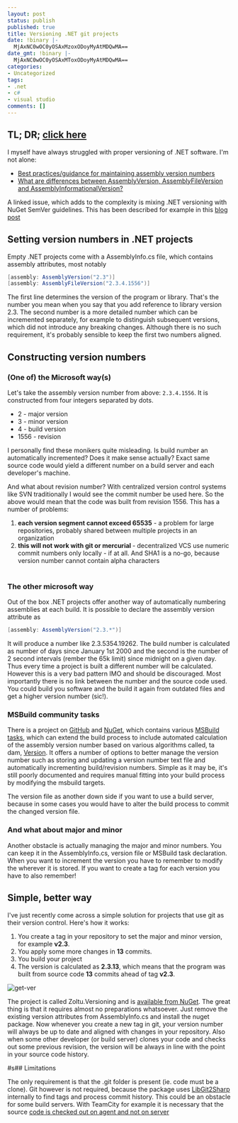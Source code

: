 ```yaml
---
layout: post
status: publish
published: true
title: Versioning .NET git projects
date: !binary |-
  MjAxNC0wOC0yOSAxMzoxODoyMyAtMDQwMA==
date_gmt: !binary |-
  MjAxNC0wOC0yOSAxMToxODoyMyAtMDQwMA==
categories:
- Uncategorized
tags:
- .net
- c#
- visual studio
comments: []
---
```

## TL; DR; [click here](#solution)

I myself have always struggled with proper versioning of .NET software. I'm not alone:

* [Best practices/guidance for maintaining assembly version numbers](http://stackoverflow.com/questions/3768261/best-practices-guidance-for-maintaining-assembly-version-numbers)
* [What are differences between AssemblyVersion, AssemblyFileVersion and AssemblyInformationalVersion?](http://stackoverflow.com/questions/64602/what-are-differences-between-assemblyversion-assemblyfileversion-and-assemblyin)

A linked issue, which adds to the complexity is mixing .NET versioning with NuGet SemVer guidelines.
This has been described for example in this [blog post](http://ruthlesslyhelpful.net/2012/03/05/build-numbering-and-versioning/)

## Setting version numbers in .NET projects

Empty .NET projects come with a AssemblyInfo.cs file, which contains assembly attributes, most notably

``` c#
[assembly: AssemblyVersion("2.3")]
[assembly: AssemblyFileVersion("2.3.4.1556")]
```

The first line determines the version of the program or library. That's the number you mean when you say that you add
reference to library version 2.3. The second number is a more detailed number which can be incremented separately, for
example to distinguish subsequent versions, which did not introduce any breaking changes. Although there is no such
requirement, it's probably sensible to keep the first two numbers aligned.

## Constructing version numbers
### (One of) the Microsoft way(s)

Let's take the assembly version number from above: `2.3.4.1556`. It is constructed from four integers
separated by dots.

* 2 - major version
* 3 - minor version
* 4 - build version
* 1556 - revision

I personally find these monikers quite misleading. Is build number an automatically incremented? Does it make sense
actually? Exact same source code would yield a different number on a build server and each developer's machine.

And what about revision number? With centralized version control systems like SVN traditionally I would see the commit
number be used here. So the above would mean that the code was built from revision 1556. This has a number of problems:

1. <strong>each version segment cannot exceed 65535</strong> - a problem for large repositories, probably shared between multiple projects in an organization
1. <strong>this will not work with git or mercurial </strong> - decentralized VCS use numeric commit numbers only locally - if at all. And SHA1 is a no-go, because version number cannot contain alpha characters</li><br />

### The other microsoft way

Out of the box .NET projects offer another way of automatically numbering assemblies at each build. It is possible to
declare the assembly version attribute as

``` c#
[assembly: AssemblyVersion("2.3.*")]
```

It will produce a number like 2.3.5354.19262. The build number is calculated as number of days since January 1st 2000
and the second is the number of 2 second intervals (rember the 65k limit) since midnight on a given day. Thus every time
a project is built a different number will be calculated. However this is a very bad pattern IMO and should be
discouraged. Most importantly there is no link between the number and the source code used. You could build you software
and the build it again from outdated files and get a higher version number (sic!).

### MSBuild community tasks

There is a project on [GitHub](https://github.com/loresoft/msbuildtasks) and [NuGet](https://nuget.org/packages/MSBuildTasks), 
which contains various [MSBuild tasks](http://msdn.microsoft.com/en-us/library/ms171466.aspx), which can extend the build 
process to include automated calculation of the assembly version number based on various algorithms called, ta dam, 
[Version](https://github.com/loresoft/msbuildtasks/blob/master/Source/MSBuild.Community.Tasks/Version.cs). It offers a 
number of options to better manage the version number such as storing and updating a version number text file and
automatically incrementing build/revision numbers. Simple as it may be, it's still poorly documented and requires manual 
fitting into your build process by modifying the msbuild targets.

The version file as another down side if you want to use a build server, because in some cases you would have to alter 
the build process to commit the changed version file.

### And what about major and minor

Another obstacle is actually managing the major and minor numbers. You can keep it in the AssemblyInfo.cs, version file 
or MSBuild task declaration. When you want to increment the version you have to remember to modify the wherever it is 
stored. If you want to create a tag for each version you have to also remember!

## <a name="solution">Simple, better way</a>
I've just recently come across a simple solution for projects that use git as their version control. Here's how it works:

1. You create a tag in your repository to set the major and minor version, for example <strong>v2.3</strong>.
1. You apply some more changes in <strong>13</strong> commits.
1. You build your project
1. The version is calculated as <strong>2.3.13</strong>, which means that the program was built from source code <strong>13</strong> commits ahead of tag <strong>v2.3</strong>.

![get-ver](http://t-code.pl/wp-content/uploads/2014/08/git-ver.png)

The project is called Zoltu.Versioning and is [available from NuGet](https://www.nuget.org/packages/Zoltu.Versioning/).
The great thing is that it requires almost no preparations whatsoever. Just remove the existing version attributes from
AssemblyInfo.cs and install the nuget package. Now whenever you create a new tag in git, your version number will always
be up to date and aligned with changes in your repository. Also when some other developer (or build server) clones your
code and checks out some previous revision, the version will be always in line with the point in your source code history.

#s## Limitations

The only requirement is that the .git folder is present (ie. code must be a clone). Git however is not required, because
the package uses [LibGit2Sharp](https://www.nuget.org/packages/LibGit2Sharp) internally to find tags and process commit
history. This could be an obstacle for some build servers. With TeamCity for example it is necessary that the source
[code is checked out on agent and not on server](http://stackoverflow.com/questions/17555931/how-do-i-get-teamcity-to-create-the-git-directory-when-cloning-a-repo-for-build)
